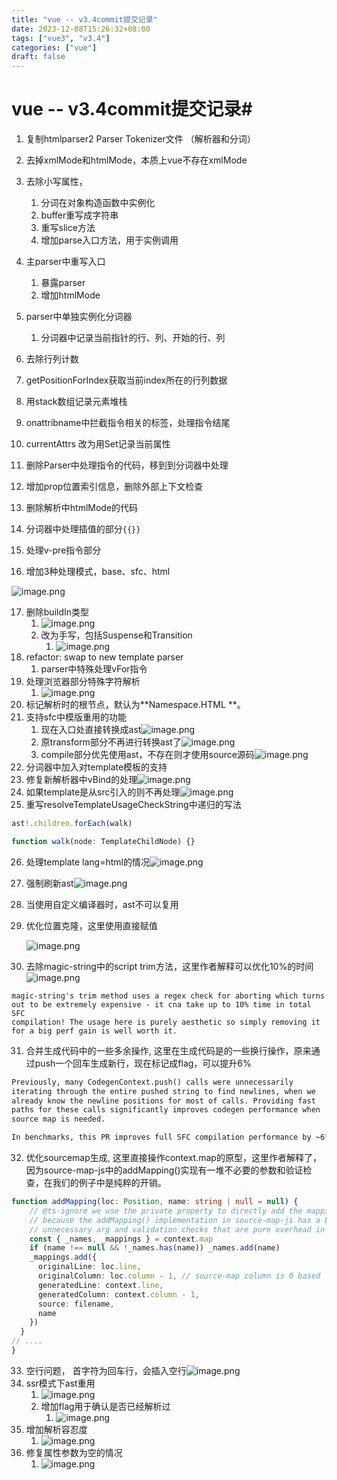 ```yaml
---
title: "vue -- v3.4commit提交记录"
date: 2023-12-08T15:26:32+08:00
tags: ["vue3", "v3.4"]
categories: ["vue"]
draft: false
---
```


# vue -- v3.4commit提交记录# 





1. 复制htmlparser2 Parser Tokenizer文件 （解析器和分词）

   

2. 去掉xmlMode和htmlMode，本质上vue不存在xmlMode

   

3. 去除小写属性，

   1. 分词在对象构造函数中实例化
   2. buffer重写成字符串
   3. 重写slice方法
   4. 增加parse入口方法，用于实例调用

4. 主parser中重写入口

   1. 暴露parser
   2. 增加htmlMode

5. parser中单独实例化分词器

   1. 分词器中记录当前指针的行、列、开始的行、列

6. 去除行列计数

7. getPositionForIndex获取当前index所在的行列数据

8. 用stack数组记录元素堆栈

9. onattribname中拦截指令相关的标签，处理指令结尾

10. currentAttrs 改为用Set记录当前属性

11. 删除Parser中处理指令的代码，移到到分词器中处理

12. 增加prop位置索引信息，删除外部上下文检查

13. 删除解析中htmlMode的代码

14. 分词器中处理插值的部分`{{}}`

15. 处理v-pre指令部分

16. 增加3种处理模式，base、sfc、html

![image.png](https://cdn.nlark.com/yuque/0/2023/png/410478/1701910465599-0400510a-f5da-41cd-a320-68f722bf90df.png#averageHue=%234c5a2c&clientId=uaa381230-8be3-4&from=paste&height=133&id=Yq9hS&originHeight=133&originWidth=288&originalType=binary&ratio=1&rotation=0&showTitle=false&size=4029&status=done&style=none&taskId=u4fd7bfb8-bb9c-4de8-899f-246351dd5fb&title=&width=288)

17. 删除buildIn类型
    1. ![image.png](https://cdn.nlark.com/yuque/0/2023/png/410478/1701911075054-96654835-b692-4599-a852-f96d1167ccd2.png#averageHue=%23521918&clientId=uaa381230-8be3-4&from=paste&height=107&id=u994626c5&originHeight=107&originWidth=875&originalType=binary&ratio=1&rotation=0&showTitle=false&size=12418&status=done&style=none&taskId=ue87171e2-eb6f-457f-b177-84e571071db&title=&width=875)
    2. 改为手写，包括Suspense和Transition
       1. ![image.png](https://cdn.nlark.com/yuque/0/2023/png/410478/1701911105943-377892aa-0cc2-40d0-95bd-8e507a8f8d92.png#averageHue=%23232221&clientId=uaa381230-8be3-4&from=paste&height=124&id=u021848fe&originHeight=124&originWidth=657&originalType=binary&ratio=1&rotation=0&showTitle=false&size=11191&status=done&style=none&taskId=ud14f9e24-98d9-4f90-89a0-92899a5785f&title=&width=657)
18. refactor: swap to new template parser
    1. parser中特殊处理vFor指令
19. 处理浏览器部分特殊字符解析
    1. ![image.png](https://cdn.nlark.com/yuque/0/2023/png/410478/1701954938533-656543a1-6c67-467b-ad21-c991a442e79c.png#averageHue=%23202517&clientId=uc377313b-2345-4&from=paste&height=190&id=u1e19bdde&originHeight=380&originWidth=1518&originalType=binary&ratio=2&rotation=0&showTitle=false&size=62503&status=done&style=none&taskId=u6340660f-3435-4190-85af-71e3b6fc124&title=&width=759)
20. 标记解析时的根节点，默认为**Namespace.HTML **。
21. 支持sfc中模版重用的功能
    1. 现在入口处直接转换成ast![image.png](https://cdn.nlark.com/yuque/0/2023/png/410478/1701956121537-aa4a7edc-8e39-47a6-b54d-a3f60a9fdc66.png#averageHue=%23131312&clientId=uc377313b-2345-4&from=paste&height=279&id=u377ad45b&originHeight=558&originWidth=1356&originalType=binary&ratio=2&rotation=0&showTitle=false&size=103364&status=done&style=none&taskId=u7708ac3f-c5ea-4da0-ba44-121a23efe46&title=&width=678)
    2. 原transform部分不再进行转换ast了![image.png](https://cdn.nlark.com/yuque/0/2023/png/410478/1701956220479-47718949-f5de-4bf1-b634-d35d9ef8eb52.png#averageHue=%23151414&clientId=uc377313b-2345-4&from=paste&height=307&id=u2c071e3e&originHeight=614&originWidth=2240&originalType=binary&ratio=2&rotation=0&showTitle=false&size=161068&status=done&style=none&taskId=u2d46e5a1-9850-4923-87c6-7ac22876bdb&title=&width=1120)
    3. compile部分优先使用ast，不存在则才使用source源码![image.png](https://cdn.nlark.com/yuque/0/2023/png/410478/1701956287373-0016e4fa-367d-42d5-b518-3821a9e7adee.png#averageHue=%23121111&clientId=uc377313b-2345-4&from=paste&height=167&id=u1f298a17&originHeight=334&originWidth=1442&originalType=binary&ratio=2&rotation=0&showTitle=false&size=77529&status=done&style=none&taskId=ubff5aca3-5324-4889-930d-37b16f1c11d&title=&width=721)
22. 分词器中加入对template模板的支持
23. 修复新解析器中vBind的处理![image.png](https://cdn.nlark.com/yuque/0/2023/png/410478/1701956543724-2c665bd8-2787-487d-9098-f264889f08c5.png#averageHue=%233d4b24&clientId=uc377313b-2345-4&from=paste&height=245&id=ud43a23ed&originHeight=490&originWidth=1294&originalType=binary&ratio=2&rotation=0&showTitle=false&size=107715&status=done&style=none&taskId=u5a1032fd-d1dd-405d-a47b-01c29de7001&title=&width=647)
24. 如果template是从src引入的则不再处理![image.png](https://cdn.nlark.com/yuque/0/2023/png/410478/1701956655553-ffbf7012-eafd-436c-9e83-ef9d82a6ba73.png#averageHue=%23202516&clientId=uc377313b-2345-4&from=paste&height=182&id=u5e06de4c&originHeight=364&originWidth=1320&originalType=binary&ratio=2&rotation=0&showTitle=false&size=56031&status=done&style=none&taskId=ua8c6490a-fb90-46d0-9eef-2495e1d6e58&title=&width=660)
25. 重写resolveTemplateUsageCheckString中递归的写法

```typescript
ast!.children.forEach(walk)

function walk(node: TemplateChildNode) {}
```

26. 处理template lang=html的情况![image.png](https://cdn.nlark.com/yuque/0/2023/png/410478/1701957072374-d1c4661d-8108-494a-a580-b3959e8280c9.png#averageHue=%23161615&clientId=uc377313b-2345-4&from=paste&height=330&id=u5376b526&originHeight=660&originWidth=1184&originalType=binary&ratio=2&rotation=0&showTitle=false&size=138353&status=done&style=none&taskId=ud45b89b7-5e35-47a0-b0d7-1c400f5d71e&title=&width=592)

27. 强制刷新ast![image.png](https://cdn.nlark.com/yuque/0/2023/png/410478/1701957155132-0f2e50bd-72db-45f4-980e-16d184b8daf5.png#averageHue=%233c4b24&clientId=uc377313b-2345-4&from=paste&height=399&id=u41eb8cf1&originHeight=798&originWidth=1486&originalType=binary&ratio=2&rotation=0&showTitle=false&size=187415&status=done&style=none&taskId=u01c6e26d-0440-4fd4-9b9b-33917cfa30d&title=&width=743)

28. 当使用自定义编译器时，ast不可以复用

29. 优化位置克隆，这里使用直接赋值

    ![image.png](https://cdn.nlark.com/yuque/0/2023/png/410478/1701957998956-54cfb9ce-e46a-43a7-9e99-0933f8e75757.png#averageHue=%23171615&clientId=uc377313b-2345-4&from=paste&height=308&id=u35d3f4d3&originHeight=616&originWidth=1760&originalType=binary&ratio=2&rotation=0&showTitle=false&size=168467&status=done&style=none&taskId=u69975561-872d-4e70-ac3f-89ced49d648&title=&width=880)

30. 去除magic-string中的script trim方法，这里作者解释可以优化10%的时间![image.png](https://cdn.nlark.com/yuque/0/2023/png/410478/1701957964086-f64f449c-7734-423e-80bd-db6237873cfe.png#averageHue=%231b1313&clientId=uc377313b-2345-4&from=paste&height=366&id=u17af29cf&originHeight=732&originWidth=818&originalType=binary&ratio=2&rotation=0&showTitle=false&size=91246&status=done&style=none&taskId=u24d04ae1-a7d1-4906-935d-375f4333e74&title=&width=409)

```
magic-string's trim method uses a regex check for aborting which turns
out to be extremely expensive - it cna take up to 10% time in total SFC
compilation! The usage here is purely aesthetic so simply removing it
for a big perf gain is well worth it.
```

31. 合并生成代码中的一些多余操作, 这里在生成代码是的一些换行操作，原来通过push一个回车生成新行，现在标记成flag，可以提升6%

```latex
Previously, many CodegenContext.push() calls were unnecessarily
iterating through the entire pushed string to find newlines, when we
already know the newline positions for most of calls. Providing fast
paths for these calls significantly improves codegen performance when
source map is needed.

In benchmarks, this PR improves full SFC compilation performance by ~6%.
```

32. 优化sourcemap生成, 这里直接操作context.map的原型，这里作者解释了，因为source-map-js中的addMapping()实现有一堆不必要的参数和验证检查，在我们的例子中是纯粹的开销。

```typescript
function addMapping(loc: Position, name: string | null = null) {
    // @ts-ignore we use the private property to directly add the mapping
    // because the addMapping() implementation in source-map-js has a bunch of
    // unnecessary arg and validation checks that are pure overhead in our case.
    const { _names, _mappings } = context.map
    if (name !== null && !_names.has(name)) _names.add(name)
    _mappings.add({
      originalLine: loc.line,
      originalColumn: loc.column - 1, // source-map column is 0 based
      generatedLine: context.line,
      generatedColumn: context.column - 1,
      source: filename,
      name
    })
  }
// ....
}
```

33. 空行问题， 首字符为回车行，会插入空行![image.png](https://cdn.nlark.com/yuque/0/2023/png/410478/1701995885533-4a81486f-3af1-4a8f-a1eb-ff214668a4bf.png#averageHue=%23323725&clientId=ua8af2a3b-4852-4&from=paste&height=340&id=ud77dcc65&originHeight=251&originWidth=546&originalType=binary&ratio=1&rotation=0&showTitle=false&size=17422&status=done&style=none&taskId=u4409e8cf-26f5-40f1-bff7-084545e5870&title=&width=739)
34. ssr模式下ast重用
    1. ![image.png](https://cdn.nlark.com/yuque/0/2023/png/410478/1701996200457-0a66fa9b-0876-4639-9ec4-3e2135cf3edf.png#averageHue=%231f1f1f&clientId=ua8af2a3b-4852-4&from=paste&height=169&id=uf0899047&originHeight=169&originWidth=884&originalType=binary&ratio=1&rotation=0&showTitle=false&size=14396&status=done&style=none&taskId=ufc99e652-9ab8-481d-aace-4d355288b6e&title=&width=884)
    2. 增加flag用于确认是否已经解析过
       1. ![image.png](https://cdn.nlark.com/yuque/0/2023/png/410478/1701996263293-5ab7bdbf-c99b-4ee0-92d8-6a54522f38f7.png#averageHue=%23201f1f&clientId=ua8af2a3b-4852-4&from=paste&height=202&id=u5c4e3390&originHeight=202&originWidth=434&originalType=binary&ratio=1&rotation=0&showTitle=false&size=13520&status=done&style=none&taskId=u34019e0a-6dfc-45ea-a4e9-5b9f078004f&title=&width=434)
35. 增加解析容忍度
    1. ![image.png](https://cdn.nlark.com/yuque/0/2023/png/410478/1701996713735-64be9486-6438-4889-a14d-290e8b06b666.png#averageHue=%23333826&clientId=ua8af2a3b-4852-4&from=paste&height=427&id=ua8c791aa&originHeight=427&originWidth=855&originalType=binary&ratio=1&rotation=0&showTitle=false&size=66507&status=done&style=none&taskId=u0dc84f8a-54c6-4144-9ad6-063e7b1123e&title=&width=855)
36. 修复属性参数为空的情况
    1. ![image.png](https://cdn.nlark.com/yuque/0/2023/png/410478/1701996789073-cb7b98a3-f121-42df-ba86-89b9fde1f490.png#averageHue=%23222120&clientId=ua8af2a3b-4852-4&from=paste&height=161&id=u17322f39&originHeight=161&originWidth=488&originalType=binary&ratio=1&rotation=0&showTitle=false&size=12528&status=done&style=none&taskId=u2a00e7bf-c7ab-4058-be42-aa7a21353a6&title=&width=488)
